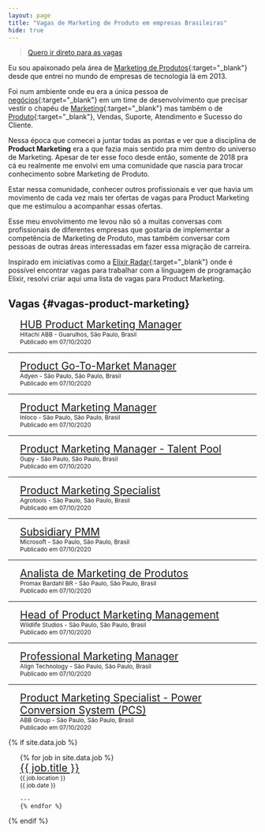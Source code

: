 ```yaml
---
layout: page
title: "Vagas de Marketing de Produto em empresas Brasileiras"
hide: true
---
```


> [Quero ir direto para as vagas](#vagas-product-marketing)

Eu sou apaixonado pela área de [Marketing de Produtos](/marketing-de-produto/){:target="_blank"} desde que entrei no mundo de empresas de tecnologia lá em 2013. 

Foi num ambiente onde eu era a única pessoa de [negócios](/business/){:target="_blank"} em um time de desenvolvimento que precisar vestir o chapéu de [Marketing](/marketing/){:target="_blank"} mas também o de [Produto](/produto/){:target="_blank"}, Vendas, Suporte, Atendimento e Sucesso do Cliente.

Nessa época que comecei a juntar todas as pontas e ver que a disciplina de **Product Marketing** era a que fazia mais sentido pra mim dentro do universo de Marketing. Apesar de ter esse foco desde então, somente de 2018 pra cá eu realmente me envolvi em uma comunidade que nascia para trocar conhecimento sobre Marketing de Produto.

Estar nessa comunidade, conhecer outros profissionais e ver que havia um movimento de cada vez mais ter ofertas de vagas para Product Marketing que me estimulou a acompanhar essas ofertas. 

Esse meu envolvimento me levou não só a muitas conversas com profissionais de diferentes empresas que gostaria de implementar a competência de Marketing de Produto, mas também conversar com pessoas de outras áreas interessadas em fazer essa migração de carreira.

Inspirado em iniciativas como a [Elixir Radar](https://elixir-radar.com/){:target="_blank"} onde é possível encontrar vagas para trabalhar com a linguagem de programação Elixir, resolvi criar aqui uma lista de vagas para Product Marketing.

## Vagas {#vagas-product-marketing}

<ul>
    <li style="list-style: none;">
    <p style="margin: 0; font-size: 1.5em"><a href="https://www.linkedin.com/jobs/view/1951121647" target="_blank">HUB Product Marketing Manager</a></p>
    <p style="margin: 0; font-size: 0.85em;">Hitachi ABB - Guarulhos, São Paulo, Brasil</p>
    <p style="margin: 0; font-size: 0.85em;">Publicado em 07/10/2020</p>
    </li>
</ul>

---

<ul>
    <li style="list-style: none;">
    <p style="margin: 0; font-size: 1.5em"><a href="https://www.linkedin.com/jobs/view/2148309699" target="_blank">Product Go-To-Market Manager</a></p>
    <p style="margin: 0; font-size: 0.85em;">Adyen - São Paulo, São Paulo, Brasil</p>
    <p style="margin: 0; font-size: 0.85em;">Publicado em 07/10/2020</p>
    </li>
</ul>

---

<ul>
    <li style="list-style: none;">
    <p style="margin: 0; font-size: 1.5em"><a href="https://www.linkedin.com/jobs/view/2152068796" target="_blank">Product Marketing Manager</a></p>
    <p style="margin: 0; font-size: 0.85em;">Inloco - São Paulo, São Paulo, Brasil</p>
    <p style="margin: 0; font-size: 0.85em;">Publicado em 07/10/2020</p>
    </li>
</ul>

---

<ul>
    <li style="list-style: none;">
    <p style="margin: 0; font-size: 1.5em"><a href="https://www.linkedin.com/jobs/view/2150007328" target="_blank">Product Marketing Manager - Talent Pool</a></p>
    <p style="margin: 0; font-size: 0.85em;">Gupy - São Paulo, São Paulo, Brasil</p>
    <p style="margin: 0; font-size: 0.85em;">Publicado em 07/10/2020</p>
    </li>
</ul>

---

<ul>
    <li style="list-style: none;">
    <p style="margin: 0; font-size: 1.5em"><a href="https://www.linkedin.com/jobs/view/2006545377" target="_blank">Product Marketing Specialist</a></p>
    <p style="margin: 0; font-size: 0.85em;">Agrotools - São Paulo, São Paulo, Brasil</p>
    <p style="margin: 0; font-size: 0.85em;">Publicado em 07/10/2020</p>
    </li>
</ul>

---

<ul>
    <li style="list-style: none;">
    <p style="margin: 0; font-size: 1.5em"><a href="https://www.linkedin.com/jobs/view/1991102577" target="_blank">Subsidiary PMM</a></p>
    <p style="margin: 0; font-size: 0.85em;">Microsoft - São Paulo, São Paulo, Brasil</p>
    <p style="margin: 0; font-size: 0.85em;">Publicado em 07/10/2020</p>
    </li>
</ul>

---

<ul>
    <li style="list-style: none;">
    <p style="margin: 0; font-size: 1.5em"><a href="https://www.linkedin.com/jobs/view/2166022432" target="_blank">Analista de Marketing de Produtos</a></p>
    <p style="margin: 0; font-size: 0.85em;">Promax Bardahl BR - São Paulo, São Paulo, Brasil</p>
    <p style="margin: 0; font-size: 0.85em;">Publicado em 07/10/2020</p>
    </li>
</ul>

---

<ul>
    <li style="list-style: none;">
    <p style="margin: 0; font-size: 1.5em"><a href="https://www.linkedin.com/jobs/view/2003554755" target="_blank">Head of Product Marketing Management</a></p>
    <p style="margin: 0; font-size: 0.85em;">Wildlife Studios - São Paulo, São Paulo, Brasil</p>
    <p style="margin: 0; font-size: 0.85em;">Publicado em 07/10/2020</p>
    </li>
</ul>

---

<ul>
    <li style="list-style: none;">
    <p style="margin: 0; font-size: 1.5em"><a href="https://www.linkedin.com/jobs/view/2152032005" target="_blank">Professional Marketing Manager</a></p>
    <p style="margin: 0; font-size: 0.85em;">Align Technology - São Paulo, São Paulo, Brasil</p>
    <p style="margin: 0; font-size: 0.85em;">Publicado em 07/10/2020</p>
    </li>
</ul>

---

<ul>
    <li style="list-style: none;">
    <p style="margin: 0; font-size: 1.5em"><a href="https://www.linkedin.com/jobs/view/2152032005" target="_blank">Product Marketing Specialist - Power Conversion System (PCS)</a></p>
    <p style="margin: 0; font-size: 0.85em;">ABB Group - São Paulo, São Paulo, Brasil</p>
    <p style="margin: 0; font-size: 0.85em;">Publicado em 07/10/2020</p>
    </li>
</ul>

{% if site.data.job %}
<ul>
   {% for job in site.data.job %}
        <li style="list-style: none;">
            <p style="margin: 0; font-size: 1.5em"><a href="{{ job.url }}" target="_blank">{{ job.title }}</a></p>
            <p style="margin: 0; font-size: 0.85em;">{{ job.location }}</p>
            <p style="margin: 0; font-size: 0.85em;">{{ job.date }}</p>
        </li>

    ---
    {% endfor %}
</ul>
{% endif %}
